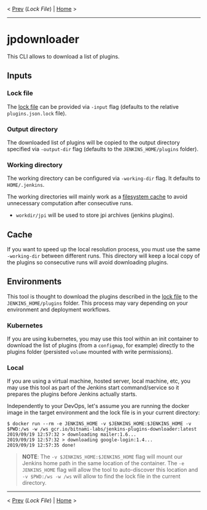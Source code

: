 
< [Prev](lock-file.md) (*Lock File*) | [Home](../README.md) >

___

# jpdownloader

This CLI allows to download a list of plugins.

## Inputs

### Lock file

The [lock file](lock-file.md) can be provided via `-input` flag (defaults to the relative `plugins.json.lock` file).

### Output directory

The downloaded list of plugins will be copied to the output directory specified via `-output-dir` flag (defaults to the `JENKINS_HOME/plugins` folder).

### Working directory

The working directory can be configured via `-working-dir` flag. It defaults to `HOME/.jenkins`.

The working directories will mainly work as a [filesystem cache](#cache) to avoid unnecessary computation after consecutive runs.

- `workdir/jpi` will be used to store jpi archives (jenkins plugins).

## Cache

If you want to speed up the local resolution process, you must use the same `-working-dir` between different runs. This directory will keep a local copy of the plugins so consecutive runs will avoid downloading plugins.

## Environments

This tool is thought to download the plugins described in the [lock file](lock-file.md) to the `JENKINS_HOME/plugins` folder. This process may vary depending on your environment and deployment workflows.

### Kubernetes

If you are using kubernetes, you may use this tool within an init container to download the list of plugins (from a `configmap`, for example) directly to the plugins folder (persisted `volume` mounted with write permissions).

### Local

If you are using a virtual machine, hosted server, local machine, etc, you may use this tool as part of the Jenkins start command/service so it prepares the plugins before Jenkins actually starts.

Independently to your DevOps, let's assume you are running the docker image in the target environment and the lock file is in your current directory:

```console
$ docker run --rm -e JENKINS_HOME -v $JENKINS_HOME:$JENKINS_HOME -v $PWD:/ws -w /ws gcr.io/bitnami-labs/jenkins-plugins-downloader:latest
2019/09/19 12:57:32 > downloading mailer:1.6...
2019/09/19 12:57:32 > downloading google-login:1.4...
2019/09/19 12:57:35 done!
```

> **NOTE**: The `-v $JENKINS_HOME:$JENKINS_HOME` flag will mount our Jenkins home path in the same location of the container. The `-e JENKINS_HOME` flag will allow the tool to auto-discover this location and `-v $PWD:/ws -w /ws` will allow to find the lock file in the current directory.

___

< [Prev](lock-file.md) (*Lock File*) | [Home](../README.md) >
